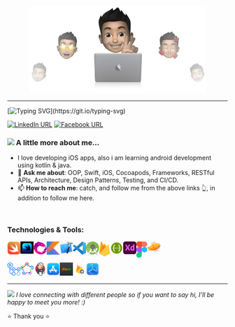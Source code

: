
<p align="center">
  <img src="Images/cover-thompson.png" height="200"/>
</p>
<hr>

[![Typing SVG](https://readme-typing-svg.herokuapp.com?font=Architects+Daughter&color=D79921&size=30&lines=Hi+I'm+Ramy+Sabry+👋;An+iOS+Software+Engineer...;)](https://git.io/typing-svg)


[![LinkedIn URL](https://img.shields.io/static/v1?color=blue&label=linkedin&logo=linkedin&logoColor=white&style=for-the-badge&message=Connect)](https://www.linkedin.com/in/ramy-sabry-153770117/)
[![Facebook URL](https://img.shields.io/static/v1?color=blue&label=Facebook&logo=Facebook&logoColor=white&style=for-the-badge&message=Connect)](https://www.facebook.com/profile.php?id=100008612291509)



### <img src="https://media.giphy.com/media/VgCDAzcKvsR6OM0uWg/giphy.gif" width="50">  A little more about me...  

- I love developing iOS apps, also i am learning android development using kotlin & java.
- 💬 **Ask me about**: OOP, Swift, iOS, Cocoapods, Frameworks, RESTful APIs, Architecture, Design Patterns, Testing, and CI/CD.
- 📫 **How to reach me**: catch, and follow me from the above links 👆, in addition to follow me here.

<br />

### Technologies & Tools:

[<img align="left" alt="Swift" width="30px" src="Images/Swift-Logo.png" />][swift_website]
[<img align="left" alt="SwiftUI" width="30px" src="Images/SwiftUI-Logo.jpg" />][swiftui_website]
[<img align="left" alt="RxSwift" width="30px" src="Images/RxSwift-Logo.png" />][rxSwift_website]
[<img align="left" alt="Kotlin" width="30px" src="Images/Kotlin-Logo.png" />][kotlin_website]
[<img align="left" alt="Xcode" width="30px" src="Images/Xcode-Logo.png" />][xcode_website]
[<img align="left" alt="Visual Studio Code" width="30px" src="Images/Visual-Studio-Code-Logo.svg" />][visualStudioCode_website]
[<img align="left" alt="Android Studio" width="30px" src="Images/Android-Studio-Logo.png" />][androidStudio_website]
[<img align="left" alt="Firebase" width="25px" src="Images/Firebase-Logo.png" />][firebase_website]
[<img align="left" alt="Swagger" width="30px" src="Images/Swagger-Logo.png" />][swagger_website]
[<img align="left" alt="Adobe XD" width="30px" src="Images/Adobe-XD-Logo.png" />][adobeXd_website]
[<img align="left" alt="Figma" width="25px" src="Images/Figma-Logo.png" />][figma_website]
[<img align="left" alt="Zeplin" width="30px" src="Images/Zeplin-Logo.svg" />][zeplin_website]

<br /> <br /> 

[<img align="left" alt="Github Actions" width="30px" src="Images/Github-Actions-Logo.png" />][githubActions_website]
[<img align="left" alt="Fastlane" width="30px" src="Images/Fastlane-Logo.png" />][fastlane_website]
[<img align="left" alt="Jenkins" width="30px" src="Images/Jenkins-Logo.png" />][jenkins_website]
[<img align="left" alt="App Store" width="30px" src="Images/App-Store-Logo.png" />][appStore_website]
[<img align="left" alt="Diawi" width="30px" src="Images/Diawi-Logo.svg" />][diawi_website]
[<img align="left" alt="Firebase App Distribution" width="30px" src="Images/Firebase-App-Distribution-Logo.png" />][firebaseAppDistribution_website]
[<img align="left" alt="TestFlight" width="30px" src="Images/TestFlight-Logo.png" />][testflight_website]

<br /> 
<br />

<hr/>

<img src="https://media.giphy.com/media/LnQjpWaON8nhr21vNW/giphy.gif" width="30"> <em>I love connecting with different people so if you want to say hi, I'll be happy to meet you more! :)</em>

⭐️ Thank you ⭐️


</details>

[linkedin_website]: https://www.linkedin.com/in/ramy-sabry-153770117/
[facebook_website]: https://www.facebook.com/profile.php?id=100008612291509

[swift_website]: https://developer.apple.com/swift/
[swiftui_website]: https://developer.apple.com/xcode/swiftui/
[rxSwift_website]: https://github.com/ReactiveX/RxSwift
[kotlin_website]: https://developer.android.com/kotlin/first
[xcode_website]: https://developer.apple.com/xcode/
[visualStudioCode_website]: https://code.visualstudio.com/
[androidStudio_website]: https://developer.android.com/studio
[firebase_website]: https://firebase.google.com/
[swagger_website]: https://swagger.io/
[adobeXd_website]: https://www.adobe.com/mena_en/products/xd.html
[figma_website]: https://www.figma.com/
[zeplin_website]: https://zeplin.io/
[githubActions_website]: https://github.com/features/actions
[fastlane_website]: https://fastlane.tools/
[jenkins_website]: https://www.jenkins.io/
[appStore_website]: https://www.apple.com/eg/app-store/
[diawi_website]: https://www.diawi.com/
[firebaseAppDistribution_website]: https://firebase.google.com/docs/app-distribution
[testflight_website]: https://developer.apple.com/testflight/